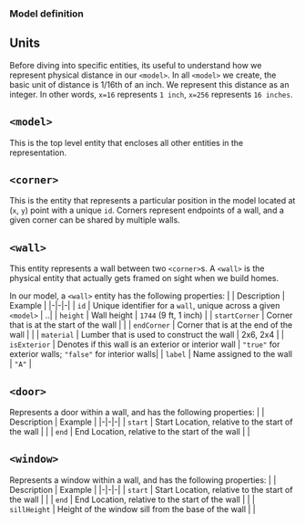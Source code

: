 ### Model definition

## Units
Before diving into specific entities, its useful to understand how we represent physical distance in our `<model>`.
In all `<model>` we create, the basic unit of distance is 1/16th of an inch. We represent this distance as an integer.
In other words, `x=16` represents `1 inch`, `x=256` represents `16 inches`.

## `<model>`
This is the top level entity that encloses all other entities in the representation.

## `<corner>`
This is the entity that represents a particular position in the model located at (`x`, `y`) point with a unique `id`.
Corners represent endpoints of a wall, and a given corner can be shared by multiple walls.

## `<wall>`
This entity represents a wall between two `<corner>`s. A `<wall>` is the physical entity that actually gets framed on sight 
when we build homes. 

In our model, a `<wall>` entity has the following properties:
|  | Description | Example |
|-|-|-|
| `id` | Unique identifier for a `wall`, unique across a given `<model>` | ..|
| `height` | Wall height | `1744` (9 ft, 1 inch) |
| `startCorner` | Corner that is at the start of the wall | |
| `endCorner` | Corner that is at the end of the wall | |
| `material` | Lumber that is used to construct the wall | 2x6, 2x4 |
| `isExterior` | Denotes if this wall is an exterior or interior wall | `"true"` for exterior walls; `"false"` for interior walls|
| `label` | Name assigned to the wall | `"A"` |

## `<door>`
Represents a door within a wall, and has the following properties:
| | Description | Example |
|-|-|-|
| `start` | Start Location, relative to the start of the wall | |
| `end` | End Location, relative to the start of the wall | |

## `<window>`
Represents a window within a wall, and has the following properties:
| | Description | Example |
|-|-|-|
| `start` | Start Location, relative to the start of the wall | |
| `end` | End Location, relative to the start of the wall | |
| `sillHeight` | Height of the window sill from the base of the wall | |
